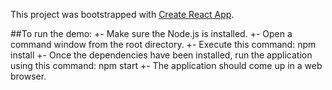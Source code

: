 This project was bootstrapped with [Create React App](https://github.com/facebookincubator/create-react-app).

##To run the demo:
+- Make sure the Node.js is installed.
+- Open a command window from the root directory.
+- Execute this command:  npm install 
+- Once the dependencies have been installed, run the application using this command: npm start
+- The application should come up in a web browser.